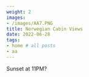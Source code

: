 ```yaml
---
weight: 2
images:
- /images/AA7.PNG
title: Norwegian Cabin Views
date: 2022-06-28
tags:
- home # all posts
- aa
---
```

Sunset at 11PM?